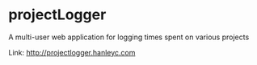 # projectLogger
A multi-user web application for logging times spent on various projects

Link: http://projectlogger.hanleyc.com
